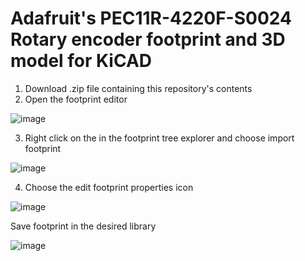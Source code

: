 # Adafruit's PEC11R-4220F-S0024 Rotary encoder footprint and 3D model for KiCAD

1. Download .zip file containing this repository's contents
2. Open the footprint editor

![image](https://user-images.githubusercontent.com/8181497/161558166-7c77f1b0-8aa8-44c9-946a-12ef8e61e884.png)

3. Right click on the in the footprint tree explorer and choose import footprint

![image](https://user-images.githubusercontent.com/8181497/161558284-46e3d5a1-1d38-449b-a3f3-50ed5718cdd1.png)

4. Choose the edit footprint properties icon

![image](https://user-images.githubusercontent.com/8181497/161558487-8d21fe83-2ae9-463d-9c0e-ae77a2662d33.png)




Save footprint in the desired library

![image](https://user-images.githubusercontent.com/8181497/161558650-d94610f2-8f35-4de9-ad01-e79b5bd0bc29.png)
